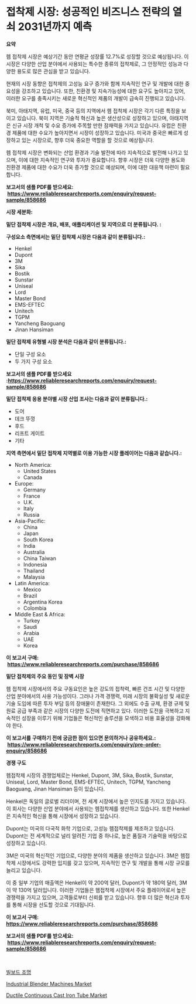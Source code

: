 <p><h1>접착제 시장: 성공적인 비즈니스 전략의 열쇠 2031년까지 예측</h1></p><p><strong>요약</strong></p>
<p><p>헴 접착제 시장은 예상기간 동안 연평균 성장률 12.7%로 성장할 것으로 예상됩니다. 이 시장은 다양한 산업 분야에서 사용되는 특수한 종류의 접착제로, 그 안정적인 성능과 다양한 용도로 많은 관심을 받고 있습니다.</p><p>현재의 시장 동향은 접착제의 고성능 요구 증가와 함께 지속적인 연구 및 개발에 대한 중요성을 강조하고 있습니다. 또한, 친환경 및 지속가능성에 대한 요구도 높아지고 있어, 이러한 요구를 충족시키는 새로운 혁신적인 제품의 개발이 급속히 진행되고 있습니다.</p><p>북미, 아태지역, 유럽, 미국, 중국 등의 지역에서 헴 접착제 시장은 각기 다른 특징을 보이고 있습니다. 북미 지역은 기술적 혁신과 높은 생산성으로 성장하고 있으며, 아태지역은 신규 시장 개척 및 수요 증가에 주목할 만한 잠재력을 가지고 있습니다. 유럽은 친환경 제품에 대한 수요가 높아지면서 시장이 성장하고 있습니다. 미국과 중국은 빠르게 성장하고 있는 시장으로, 향후 더욱 중요한 역할을 할 것으로 예상됩니다.</p><p>헴 접착제 시장은 변화되는 산업 환경과 기술 발전에 따라 지속적으로 발전해 나가고 있으며, 이에 대한 지속적인 연구와 투자가 중요합니다. 향후 시장은 더욱 다양한 용도와 친환경 제품에 대한 수요가 더욱 증가할 것으로 예상되며, 이에 대한 대응책 마련이 필요합니다.</p></p>
<p><strong>보고서의 샘플 PDF를 받으세요: &nbsp;<a href="https://www.reliableresearchreports.com/enquiry/request-sample/858686">https://www.reliableresearchreports.com/enquiry/request-sample/858686</a></strong></p>
<p><strong>시장 세분화:</strong></p>
<p><strong> 밑단 접착제 시장은 개요, 배포, 애플리케이션 및 지역으로 더 분류됩니다. :</strong></p>
<p><strong>구성요소 측면에서는 밑단 접착제 시장은 다음과 같이 분류됩니다.:</strong></p>
<p><ul><li>Henkel</li><li>Dupont</li><li>3M</li><li>Sika</li><li>Bostik</li><li>Sunstar</li><li>Uniseal</li><li>Lord</li><li>Master Bond</li><li>EMS-EFTEC</li><li>Unitech</li><li>TGPM</li><li>Yancheng Baoguang</li><li>Jinan Hansiman</li></ul></p>
<p><strong> 밑단 접착제 유형별 시장 분석은 다음과 같이 분류됩니다.:</strong></p>
<p><ul><li>단일 구성 요소</li><li>두 가지 구성 요소</li></ul></p>
<p><strong>보고서의 샘플 PDF를 받으세요 :<a href="https://www.reliableresearchreports.com/enquiry/request-sample/858686">https://www.reliableresearchreports.com/enquiry/request-sample/858686</a></strong></p>
<p><strong> 밑단 접착제 응용 분야별 시장 산업 조사는 다음과 같이 분류됩니다.:</strong></p>
<p><ul><li>도어</li><li>데크 뚜껑</li><li>후드</li><li>리프트 게이트</li><li>기타</li></ul></p>
<p><strong>지역 측면에서 밑단 접착제 지역별로 이용 가능한 시장 플레이어는 다음과 같습니다.:</strong></p>
<p><ul>
    <li>
        North America:
        <ul>
            <li>United States</li>
            <li>Canada</li>
        </ul>
    </li>
    <li>
        Europe:
        <ul>
            <li>Germany</li>
            <li>France</li>
            <li>U.K.</li>
            <li>Italy</li>
            <li>Russia</li>
        </ul>
    </li>
    <li>
        Asia-Pacific:
        <ul>
            <li>China</li>
            <li>Japan</li>
            <li>South Korea</li>
            <li>India</li>
            <li>Australia</li>
            <li>China Taiwan</li>
            <li>Indonesia</li>
            <li>Thailand</li>
            <li>Malaysia</li>
        </ul>
    </li>
    <li>
        Latin America:
        <ul>
            <li>Mexico</li>
            <li>Brazil</li>
            <li>Argentina Korea</li>
            <li>Colombia</li>
        </ul>
    </li>
    <li>
        Middle East & Africa:
        <ul>
            <li>Turkey</li>
            <li>Saudi</li>
            <li>Arabia</li>
            <li>UAE</li>
            <li>Korea</li>
        </ul>
    </li>
    </ul></p>
<p><strong>이 보고서 구매: &nbsp;<a href="https://www.reliableresearchreports.com/purchase/858686">https://www.reliableresearchreports.com/purchase/858686</a></strong></p>
<p><strong>밑단 접착제의 주요 동인 및 장벽 시장</strong></p>
<p><p>헴 접착제 시장에서의 주요 구동요인은 높은 강도의 접착력, 빠른 건조 시간 및 다양한 산업 분야에서의 사용 가능성이다. 그러나 가격 경쟁력, 미래 시장의 불확실성 및 새로운 기술 도입에 따른 투자 부담 등의 장애물이 존재한다. 그 외에도 수출 규제, 환경 규제 및 원료 공급 부족과 같은 시장의 다양한 도전에 직면하고 있다. 이러한 도전을 극복하고 지속적인 성장을 이루기 위해 기업들은 혁신적인 솔루션을 모색하고 비용 효율성을 강화해야 한다.</p></p>
<p><strong>이 보고서를 구매하기 전에 궁금한 점이 있으면 문의하거나 공유하세요.: &nbsp;<a href="https://www.reliableresearchreports.com/enquiry/pre-order-enquiry/858686">https://www.reliableresearchreports.com/enquiry/pre-order-enquiry/858686</a></strong></p>
<p><strong>경쟁 구도</strong></p>
<p><p>헴접착제 시장의 경쟁업체로는 Henkel, Dupont, 3M, Sika, Bostik, Sunstar, Uniseal, Lord, Master Bond, EMS-EFTEC, Unitech, TGPM, Yancheng Baoguang, Jinan Hansiman 등이 있습니다. </p><p>Henkel은 독일의 글로벌 리더이며, 전 세계 시장에서 높은 인지도를 가지고 있습니다. 이 회사는 다양한 산업 분야에서 사용되는 헴접착제를 생산하고 있습니다. 또한 Henkel은 지속적인 혁신을 통해 시장에서 성장하고 있습니다.</p><p>Dupont는 미국의 다국적 화학 기업으로, 고성능 헴접착제를 제조하고 있습니다. Dupont는 전 세계적으로 널리 알려진 기업 중 하나로, 높은 품질과 기술력을 바탕으로 성장하고 있습니다.</p><p>3M은 미국의 혁신적인 기업으로, 다양한 분야의 제품을 생산하고 있습니다. 3M은 헴접착제 시장에서도 강력한 입지를 갖고 있으며, 지속적인 연구 및 개발을 통해 시장 규모를 늘리고 있습니다.</p><p>이 중 일부 기업의 매출액은 Henkel이 약 200억 달러, Dupont가 약 180억 달러, 3M이 약 130억 달러입니다. 이러한 기업들은 헴접착제 시장에서 주요 플레이어로서 높은 경쟁력을 가지고 있으며, 고객들로부터 신뢰를 받고 있습니다. 향후 더 많은 혁신과 투자를 통해 시장을 선도할 것으로 기대됩니다.</p></p>
<p><strong>이 보고서 구매: &nbsp; <a href="https://www.reliableresearchreports.com/purchase/858686">https://www.reliableresearchreports.com/purchase/858686</a></strong></p>
<p><strong>보고서의 샘플 PDF를 받으세요: &nbsp;<a href="https://www.reliableresearchreports.com/enquiry/request-sample/858686">https://www.reliableresearchreports.com/enquiry/request-sample/858686</a></strong><strong></strong></p>
<p>&nbsp;</p>
<p><p><a href="https://github.com/fernandotryO5lson96765/Market-Research-Report-List-1/blob/main/60618674962.md">빌보드 조명</a></p><p><a href="https://metal-farmhouse-e95.notion.site/Global-Industrial-Blender-Machines-Market-Size-and-Market-Trends-Insights-and-Projections-from-2024-4c36923fd05b41b4bee98fd6972ba23b">Industrial Blender Machines Market</a></p><p><a href="https://valiant-lunge-8fe.notion.site/Ductile-Continuous-Cast-Iron-Tube-Market-Size-and-Examines-its-Market-Scope-with-a-Primary-Focus-o-535787a2a96c4f7980843b9bf66034af">Ductile Continuous Cast Iron Tube Market</a></p></p>